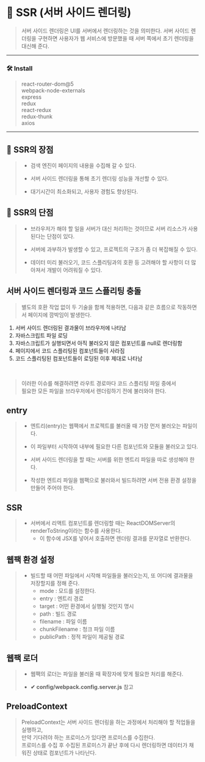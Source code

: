 # 🕋 SSR (서버 사이드 렌더링)
> 서버 사이드 렌더링은 UI를 서버에서 렌더링하는 것을 의미한다.
> 서버 사이드 렌더링을 구현하면 사용자가 웹 서비스에 방문했을 때 서버 쪽에서 초기 렌더링을 대신해 준다.
___
### 🛠 Install
> react-router-dom@5 <br>
> webpack-node-externals <br>
> express <br>
> redux <br>
> react-redux <br>
> redux-thunk <br>
> axios 
___
## 🔹 SSR의 장점
> + 검색 엔진이 페이지의 내용을 수집해 갈 수 있다.
> - 서버 사이드 렌더링을 통해 초기 렌더링 성능을 개선할 수 있다.
> * 대기시간이 최소화되고, 사용자 경험도 향상된다.

## 🔸 SSR의 단점
> + 브라우저가 해야 할 일을 서버가 대신 처리하는 것이므로 서버 리소스가 사용된다는 단점이 있다.
> - 서버에 과부하가 발생할 수 있고, 프로젝트의 구조가 좀 더 복잡해질 수 있다.
> * 데이터 미리 불러오기, 코드 스플리팅과의 호환 등 고려해야 할 사항이 더 많아져서 개발이 어려워질 수 있다.

## 서버 사이드 렌더링과 코드 스플리팅 충돌
> 별도의 호환 작업 없이 두 기술을 함께 적용하면, 다음과 같은 흐름으로 작동하면서 페이지에 깜박임이 발생한다.
1. 서버 사이드 렌더링된 결과물이 브라우저에 나타남
2. 자바스크립트 파일 로딩
3. 자바스크립트가 실행되면서 아직 불러오지 않은 컴포넌트를 null로 렌더링함
4. 페이지에서 코드 스플리팅된 컴포넌트들이 사라짐
5. 코드 스플리팅된 컴포넌트들이 로딩된 이후 제대로 나타남
<br>

> 이러한 이슈를 해결하려면 라우트 경로마다 코드 스플리팅 파일 중에서 <br> 필요한 모든 파일을 브라우저에서 렌더링하기 전에 불러와야 한다.

## entry
> + 엔트리(entry)는 웹팩에서 프로젝트를 불러올 때 가장 먼저 불러오는 파일이다.
> - 이 파일부터 시작하여 내부에 필요한 다른 컴포넌트와 모듈을 불러오고 있다.
> * 서버 사이드 렌더링을 할 때는 서버를 위한 엔트리 파일을 따로 생성해야 한다.
> + 작성한 엔트리 파일을 웹팩으로 불러와서 빌드하려면 서버 전용 환경 설정을 만들어 주어야 한다.

## SSR
> + 서버에서 리액트 컴포넌트를 렌더링할 때는 ReactDOMServer의 renderToString이라는 함수를 사용한다.
>   + 이 함수에 JSX를 넣어서 호출하면 렌더링 결과를 문자열로 반환한다.

## 웹팩 환경 설정
> + 빌드할 때 어떤 파일에서 시작해 파일들을 불러오는지, 또 어디에 결과물을 저장할지를 정해 준다.
>   + mode : 모드를 설정한다.
>   + entry : 엔트리 경로
>   + target : 어떤 환경에서 실행될 것인지 명시
>   + path : 빌드 경로
>   + filename : 파일 이름
>   + chunkFilename : 청크 파일 이름
>   + publicPath : 정적 파일이 제공될 경로

## 웹팩 로더 
> + 웹팩의 로더는 파일을 불러올 때 확장자에 맞게 필요한 처리를 해준다.
> - __✔ config/webpack.config.server.js__ 참고

## PreloadContext
> PreloadContext는 서버 사이드 렌더링을 하는 과정에서 처리해야 할 적업들을 실행하고, <br>
> 만약 기다려야 하는 프로미스가 있다면 프로미스를 수집한다.<br>
> 프로미스를 수집 후 수집된 프로미스가 끝난 후에 다시 렌더링하면 데이터가 채워진 상태로 컴포넌트가 나타난다.

